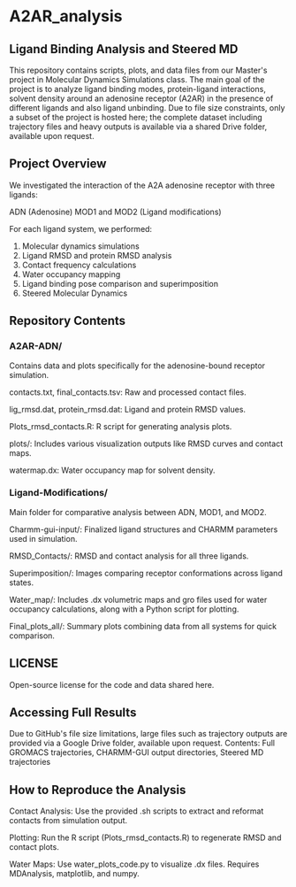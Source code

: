 # A2AR_analysis

## Ligand Binding Analysis and Steered MD
This repository contains scripts, plots, and data files from our Master's project in Molecular Dynamics Simulations class. The main goal of the project is to analyze ligand binding modes, protein-ligand interactions, solvent density around an adenosine receptor (A2AR) in the presence of different ligands and also ligand unbinding. Due to file size constraints, only a subset of the project is hosted here; the complete dataset including trajectory files and heavy outputs is available via a shared Drive folder, available upon request.

## Project Overview
We investigated the interaction of the A2A adenosine receptor with three ligands:

ADN (Adenosine)
MOD1 and MOD2 (Ligand modifications)

For each ligand system, we performed:

1. Molecular dynamics simulations
2. Ligand RMSD and protein RMSD analysis
3. Contact frequency calculations
4. Water occupancy mapping 
5. Ligand binding pose comparison and superimposition
6. Steered Molecular Dynamics

## Repository Contents
### A2AR-ADN/
Contains data and plots specifically for the adenosine-bound receptor simulation.

contacts.txt, final_contacts.tsv: Raw and processed contact files.

lig_rmsd.dat, protein_rmsd.dat: Ligand and protein RMSD values.

Plots_rmsd_contacts.R: R script for generating analysis plots.

plots/: Includes various visualization outputs like RMSD curves and contact maps.

watermap.dx: Water occupancy map for solvent density.

### Ligand-Modifications/
Main folder for comparative analysis between ADN, MOD1, and MOD2.

Charmm-gui-input/: Finalized ligand structures and CHARMM parameters used in simulation.

RMSD_Contacts/: RMSD and contact analysis for all three ligands.

Superimposition/: Images comparing receptor conformations across ligand states.

Water_map/: Includes .dx volumetric maps and gro files used for water occupancy calculations, along with a Python script for plotting.

Final_plots_all/: Summary plots combining data from all systems for quick comparison.

## LICENSE
Open-source license for the code and data shared here.

## Accessing Full Results
Due to GitHub's file size limitations, large files such as trajectory outputs are provided via a Google Drive folder, available upon request.
Contents:
Full GROMACS trajectories, CHARMM-GUI output directories, Steered MD trajectories

## How to Reproduce the Analysis
Contact Analysis: Use the provided .sh scripts to extract and reformat contacts from simulation output.

Plotting: Run the R script (Plots_rmsd_contacts.R) to regenerate RMSD and contact plots.

Water Maps: Use water_plots_code.py to visualize .dx files. Requires MDAnalysis, matplotlib, and numpy.

